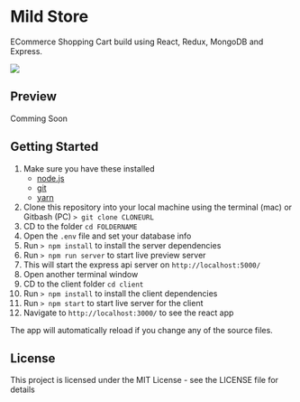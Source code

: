 # Mild Store
ECommerce Shopping Cart build using React, Redux, MongoDB and Express.

<img src="https://i.imgur.com/Wk7sliO.png" />

## Preview

Comming Soon

## Getting Started
1. Make sure you have these installed
	- [node.js](http://nodejs.org/)
	- [git](http://git-scm.com/)
    - [yarn](https://yarnpkg.com/)
2. Clone this repository into your local machine using the terminal (mac) or Gitbash (PC) `> git clone CLONEURL`
3. CD to the folder `cd FOLDERNAME`
4. Open the `.env` file  and set your database info
5. Run `> npm install` to install the server dependencies
6. Run `> npm run server` to start live preview server
7. This will start the express api server on `http://localhost:5000/` 
8. Open another terminal window
9. CD to the client folder `cd client`
10. Run `> npm install` to install the client dependencies
11. Run `> npm start` to start live server for the client
12. Navigate to `http://localhost:3000/` to see the react app

The app will automatically reload if you change any of the source files.

## License
This project is licensed under the MIT License - see the LICENSE file for details
